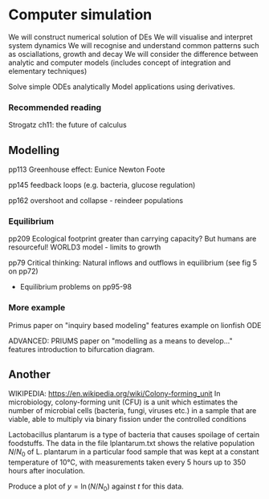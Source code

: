 # Computer simulation


We will construct numerical solution of DEs
We will visualise and interpret system dynamics
We will recognise and understand common patterns such as osciallations, growth and decay
We will consider the difference between analytic and computer models
(includes concept of integration and elementary techniques)

Solve simple ODEs analytically
Model applications using derivatives.

### Recommended reading

Strogatz ch11: the future of calculus


## Modelling

pp113 Greenhouse effect: Eunice Newton Foote

pp145 feedback loops (e.g. bacteria, glucose regulation)

pp162 overshoot and collapse - reindeer populations


### Equilibrium
pp209 Ecological footprint greater than carrying capacity? But humans are resourceful! WORLD3 model - limits to growth


pp79 Critical thinking: Natural inflows and outflows in equilibrium (see fig 5 on pp72)
+ Equilibrium problems on pp95-98


### More example

Primus paper on "inquiry based modeling" features example on lionfish ODE

ADVANCED: PRIUMS paper on "modelling as a means to develop..." features introduction to bifurcation diagram.


## Another

WIKIPEDIA: https://en.wikipedia.org/wiki/Colony-forming_unit
In microbiology, colony-forming unit (CFU) is a unit which estimates the number of microbial cells (bacteria, fungi, viruses etc.) in a sample that are viable, able to multiply via binary fission under the controlled conditions

Lactobacillus plantarum is a type of bacteria that causes spoilage of certain foodstuffs. The data in the file lplantarum.txt shows the relative population $N/N_0$ of L. plantarum in a particular food sample that was kept at a constant temperature of 10°C, with measurements taken every 5 hours up to 350 hours after inoculation.

Produce a plot of $y=\ln(N/N_0)$ against $t$ for this data.
